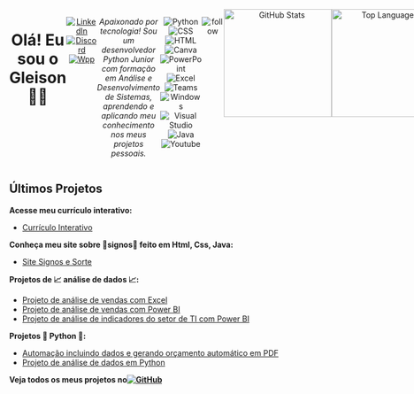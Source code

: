 <div align ="center" style="display: flex;">
<h1> Olá! Eu sou o Gleison 👋🏼</h1>

[![LinkedIn](https://img.shields.io/badge/LinkedIn-0077B5?style=for-the-badge&logo=linkedin&logoColor=white)](https://www.linkedin.com/in/gleisonamorim/)
[![Discord](https://img.shields.io/badge/Discord-7289DA?style=for-the-badge&logo=discord&logoColor=white)](https://discord.gg/h5Nzfp4Z)
[![Wpp](https://img.shields.io/badge/WhatsApp-25D366?style=for-the-badge&logo=whatsapp&logoColor=white)](https://api.whatsapp.com/send/?phone=55016991659459&text&type=phone_number&app_absent=0)

*Apaixonado por tecnologia! Sou um desenvolvedor Python Junior com formação em Análise e Desenvolvimento de Sistemas, aprendendo e aplicando meu conhecimento nos meus projetos pessoais.*
  
<br>
  
![Python](https://img.shields.io/badge/Python-14354C?style=for-the-badge&logo=python&logoColor=white)
![CSS](https://img.shields.io/badge/CSS-239120?style=for-the-badge&logo=css3&logoColor=white)
![HTML](https://img.shields.io/badge/HTML-239120?style=for-the-badge&logo=html5&logoColor=white)
![Canva](https://img.shields.io/badge/Canva-%2300C4CC.svg?style=for-the-badge&logo=Canva&logoColor=white)
![PowerPoint](https://img.shields.io/badge/Microsoft_PowerPoint-B7472A?style=for-the-badge&logo=microsoft-powerpoint&logoColor=white)
![Excel](https://img.shields.io/badge/Microsoft_Excel-217346?style=for-the-badge&logo=microsoft-excel&logoColor=white)
![Teams](https://img.shields.io/badge/Microsoft_Teams-6264A7?style=for-the-badge&logo=microsoft-teams&logoColor=white)
![Windows](https://img.shields.io/badge/Windows-0078D6?style=for-the-badge&logo=windows&logoColor=white)
![Visual Studio](https://img.shields.io/badge/Visual_Studio-5C2D91?style=for-the-badge&logo=visual%20studio&logoColor=white)
![Java](https://img.shields.io/badge/Java-ED8B00?style=for-the-badge&logo=openjdk&logoColor=white)
![Youtube](https://img.shields.io/badge/YouTube-FF0000?style=for-the-badge&logo=youtube&logoColor=white)

![follow](https://img.shields.io/github/followers/gleisonamorim.svg?style=social&label=Follow&maxAge=2592000)

  <img height="195em" src="https://github-readme-stats.vercel.app/api?username=gleisonamorim&show_icons=true&theme=chartreuse-dark" alt="GitHub Stats">
  <img height="195em" src="https://github-readme-stats.vercel.app/api/top-langs/?username=gleisonamorim&theme=chartreuse-dark" alt="Top Languages">

</div>

## Últimos Projetos

**Acesse meu currículo interativo:**
- [Currículo Interativo](https://curriculo-interativo.vercel.app)

**Conheça meu site sobre 🌟signos🌟 feito em Html, Css, Java:**
- [Site Signos e Sorte](https://site-signos.vercel.app/)

**Projetos de 📈 análise de dados 📈:**
- [Projeto de análise de vendas com Excel](https://github.com/GleisonAmorim/Projetos-Excel)
- [Projeto de análise de vendas com Power BI](https://github.com/GleisonAmorim/Dash-vendas-PowerBI)
- [Projeto de análise de indicadores do setor de TI com Power BI](https://github.com/GleisonAmorim/Dashboard-AcompanhamentoTI-PowerBi)

**Projetos 🐍 Python 🐍:**
- [Automação incluindo dados e gerando orçamento automático em PDF](https://github.com/GleisonAmorim/Estudos--DevPython--/tree/main/EmpowerData/Aula%201)
- [Projeto de análise de dados em Python](https://github.com/GleisonAmorim/Estudos--DevPython--/tree/main/EmpowerData/Aula%203)

**Veja todos os meus projetos no[![GitHub](https://img.shields.io/badge/GitHub-100000?style=for-the-badge&logo=github&logoColor=white)](https://github.com/GleisonAmorim?tab=repositories)**
